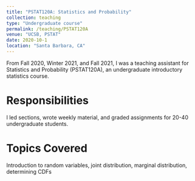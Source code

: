 ```yaml
---
title: "PSTAT120A: Statistics and Probability"
collection: teaching
type: "Undergraduate course"
permalink: /teaching/PSTAT120A
venue: "UCSB, PSTAT"
date: 2020-10-1
location: "Santa Barbara, CA"
---
```


From Fall 2020, Winter 2021, and Fall 2021, I was a teaching assistant for Statistics and Probability (PSTAT120A), an undergraduate introductory statistics course.

Responsibilities
======
I led sections, wrote weekly material, and graded assignments for 20-40 undergraduate students.

Topics Covered
======
Introduction to random variables, joint distribution, marginal distribution, determining CDFs
